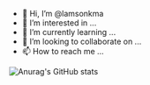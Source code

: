 - 👋 Hi, I’m @lamsonkma
- 👀 I’m interested in ...
- 🌱 I’m currently learning ...
- 💞️ I’m looking to collaborate on ...
- 📫 How to reach me ...

![Anurag's GitHub stats](https://github-readme-stats.vercel.app/api?username=lamsonkma&count_private=true)




<!---
lamsonkma/lamsonkma is a ✨ special ✨ repository because its `README.md` (this file) appears on your GitHub profile.
You can click the Preview link to take a look at your changes.
--->
